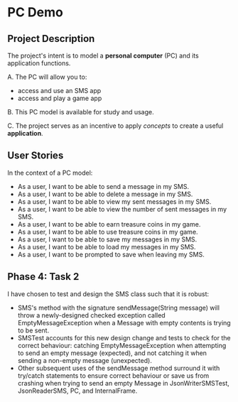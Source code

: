 # PC Demo 

## Project Description

The project's intent is to model a **personal computer** (PC) and its application functions.

A. The PC will allow you to:
- access and use an SMS app
- access and play a game app

B. This PC model is available for study and usage.

C. The project serves as an incentive to apply *concepts* to create a useful **application**.

## User Stories

In the context of a PC model:

- As a user, I want to be able to send a message in my SMS.
- As a user, I want to be able to delete a message in my SMS.
- As a user, I want to be able to view my sent messages in my SMS.
- As a user, I want to be able to view the number of sent messages in my SMS.
- As a user, I want to be able to earn treasure coins in my game.
- As a user, I want to be able to use treasure coins in my game.
- As a user, I want to be able to save my messages in my SMS.
- As a user, I want to be able to load my messages in my SMS.
- As a user, I want to be prompted to save when leaving my SMS.

## Phase 4: Task 2

I have chosen to test and design the SMS class such that it is robust:
 
- SMS's method with the signature sendMessage(String message) will throw a newly-designed checked exception called 
EmptyMessageException when a Message with empty contents is trying to be sent.
- SMSTest accounts for this new design change and tests to check for the correct behaviour: 
catching EmptyMessageException when attempting to send an empty message (expected), and not catching it when sending a 
non-empty message (unexpected).
- Other subsequent uses of the sendMessage method surround it with try/catch statements to ensure correct behaviour or
save us from crashing when trying to send an empty Message in JsonWriterSMSTest, JsonReaderSMS, PC, and InternalFrame.
